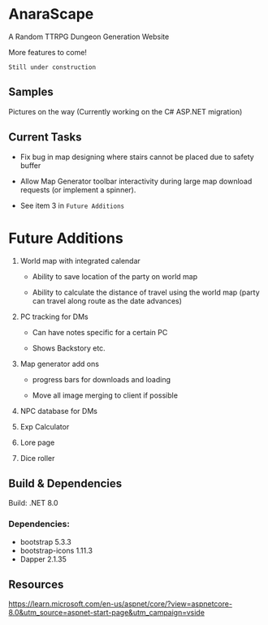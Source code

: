 # AnaraScape
A Random TTRPG Dungeon Generation Website

More features to come!

`Still under construction`

## Samples

Pictures on the way (Currently working on the C# ASP.NET migration)

## Current Tasks

- Fix bug in map designing where stairs cannot be placed due to safety buffer

- Allow Map Generator toolbar interactivity during large map download requests (or implement a spinner).

- See item 3 in `Future Additions`

# Future Additions

1. World map with integrated calendar

    - Ability to save location of the party on world map

    - Ability to calculate the distance of travel using the world map (party can travel along route as the date advances)

2. PC tracking for DMs

    - Can have notes specific for a certain PC

    - Shows Backstory etc.

3. Map generator add ons

    - progress bars for downloads and loading

    - Move all image merging to client if possible

4. NPC database for DMs

5. Exp Calculator

6. Lore page

7. Dice roller


## Build & Dependencies
 Build: .NET 8.0

### Dependencies:

 - bootstrap 5.3.3
 - bootstrap-icons 1.11.3
 - Dapper 2.1.35

## Resources 

https://learn.microsoft.com/en-us/aspnet/core/?view=aspnetcore-8.0&utm_source=aspnet-start-page&utm_campaign=vside